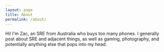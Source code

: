 ```yaml
---
layout: page
title: About
permalink: /about/
---
```


Hi! I'm Zac, an SRE from Australia who buys too many phones. I generally post about SRE and adjacent things, as well as gaming, photography, and potentially anything else that pops into my head. 